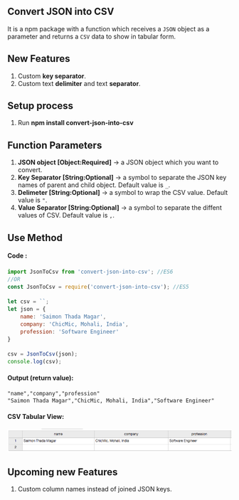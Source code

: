 ## Convert JSON into CSV

It is a npm package with a function which receives a `JSON` object as a parameter and returns a `CSV` data to show in tabular form.

## New Features
1. Custom **key separator**.
2. Custom text **delimiter** and text **separator**.

## Setup process
1. Run **npm install convert-json-into-csv** 

## Function Parameters
1. **JSON object [Object:Required]** -> a JSON object which you want to convert.
2. **Key Separator [String:Optional]** -> a symbol to separate the JSON key names of parent and child object. Default value is ` _ `.
4. **Delimeter [String:Optional]** -> a symbol to wrap the CSV value. Default value is ` " `.
3. **Value Separator [String:Optional]** -> a symbol to separate the diffent values of CSV. Default value is ` , `.

## Use Method

#### Code :
```javascript
import JsonToCsv from 'convert-json-into-csv'; //ES6
//OR
const JsonToCsv = require('convert-json-into-csv'); //ES5

let csv = ``;
let json = {
    name: 'Saimon Thada Magar',
    company: 'ChicMic, Mohali, India',
    profession: 'Software Engineer'
}

csv = JsonToCsv(json);
console.log(csv);
```

#### Output (return value):
```
"name","company","profession"
"Saimon Thada Magar","ChicMic, Mohali, India","Software Engineer"
```

#### CSV Tabular View:
![CSV in tabluar view](https://raw.githubusercontent.com/chsstm/online-images/master/normal-csv-table.png)

## Upcoming new Features
1. Custom column names instead of joined JSON keys.